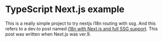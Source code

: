 # TypeScript Next.js example

This is a really simple project to try nextjs i18n routing with ssg. And this refers to a dev.to post named [i18n with Next.js and full SSG support](https://dev.to/biscuitech/i18n-with-next-js-and-full-ssg-support-2aih). This post was written when Next.js was ver.9. 